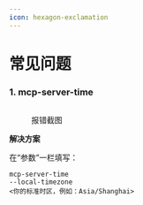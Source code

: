 ```yaml
---
icon: hexagon-exclamation
---
```


# 常见问题

### 1. mcp-server-time

<figure><img src="../../.gitbook/assets/telegram-cloud-photo-size-5-6068931438453048569-y.jpg" alt=""><figcaption><p>报错截图</p></figcaption></figure>

**解决方案**&#x20;

在“参数”一栏填写：

```
mcp-server-time
--local-timezone
<你的标准时区，例如：Asia/Shanghai>
```
 